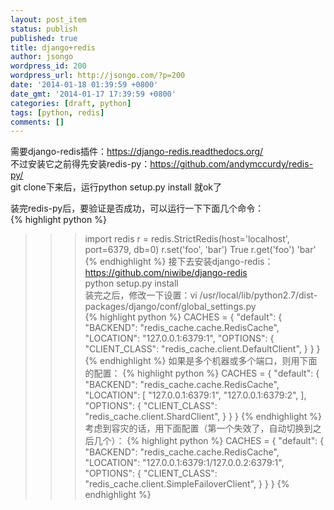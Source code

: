 ```yaml
---
layout: post_item
status: publish
published: true
title: django+redis
author: jsongo
wordpress_id: 200
wordpress_url: http://jsongo.com/?p=200
date: '2014-01-18 01:39:59 +0800'
date_gmt: '2014-01-17 17:39:59 +0800'
categories: [draft, python]
tags: [python, redis]
comments: []
---
```

需要django-redis插件：https://django-redis.readthedocs.org/  
不过安装它之前得先安装redis-py：https://github.com/andymccurdy/redis-py/  
git clone下来后，运行python setup.py install 就ok了


装完redis-py后，要验证是否成功，可以运行一下下面几个命令：  
{% highlight python %}
>>> import redis 
>>> r = redis.StrictRedis(host='localhost', port=6379, db=0) 
>>> r.set('foo', 'bar') 
True 
>>> r.get('foo') 
'bar' 
{% endhighlight %}
接下去安装django-redis：https://github.com/niwibe/django-redis  
python setup.py install  
装完之后，修改一下设置：vi /usr/local/lib/python2.7/dist-packages/django/conf/global_settings.py  
{% highlight python %}
CACHES = { 
    "default": { 
        "BACKEND": "redis_cache.cache.RedisCache", 
        "LOCATION": "127.0.0.1:6379:1", 
        "OPTIONS": { 
            "CLIENT_CLASS": "redis_cache.client.DefaultClient", 
        } 
    } 
} 
{% endhighlight %}
如果是多个机器或多个端口，则用下面的配置： 
{% highlight python %}
CACHES = { 
    "default": { 
        "BACKEND": "redis_cache.cache.RedisCache", 
        "LOCATION": [ 
            "127.0.0.1:6379:1", 
            "127.0.0.1:6379:2", 
        ], 
        "OPTIONS": { 
            "CLIENT_CLASS": "redis_cache.client.ShardClient", 
        } 
    } 
} 
{% endhighlight %}
考虑到容灾的话，用下面配置（第一个失效了，自动切换到之后几个）： 
{% highlight python %}
CACHES = { 
    "default": { 
        "BACKEND": "redis_cache.cache.RedisCache", 
        "LOCATION": "127.0.0.1:6379:1/127.0.0.2:6379:1", 
        "OPTIONS": { 
            "CLIENT_CLASS": "redis_cache.client.SimpleFailoverClient", 
        } 
    } 
} 
{% endhighlight %}
